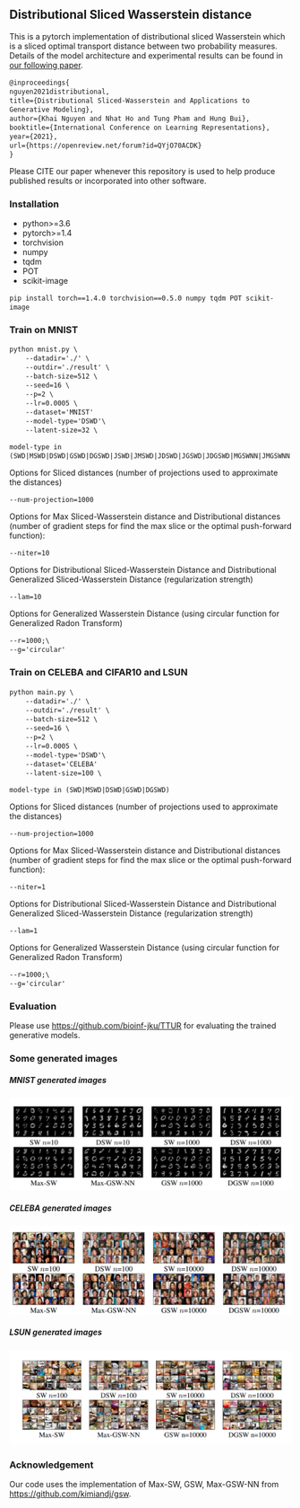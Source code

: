 ## Distributional Sliced Wasserstein distance
This is a pytorch implementation of distributional sliced Wasserstein which is a sliced optimal transport distance between two probability measures. Details of the model architecture and experimental results can be found in [our following paper](https://arxiv.org/pdf/2002.07367.pdf).
````
@inproceedings{
nguyen2021distributional,
title={Distributional Sliced-Wasserstein and Applications to Generative Modeling},
author={Khai Nguyen and Nhat Ho and Tung Pham and Hung Bui},
booktitle={International Conference on Learning Representations},
year={2021},
url={https://openreview.net/forum?id=QYjO70ACDK}
}
````
Please CITE our paper whenever this repository is used to help produce published results or incorporated into other software.
### Installation

* python>=3.6
* pytorch>=1.4
* torchvision
* numpy
* tqdm
* POT
* scikit-image

````
pip install torch==1.4.0 torchvision==0.5.0 numpy tqdm POT scikit-image
````
### Train on MNIST
``` 
python mnist.py \
    --datadir='./' \
    --outdir='./result' \
    --batch-size=512 \
    --seed=16 \
    --p=2 \
    --lr=0.0005 \
    --dataset='MNIST'
    --model-type='DSWD'\
    --latent-size=32 \ 
```
```
model-type in (SWD|MSWD|DSWD|GSWD|DGSWD|JSWD|JMSWD|JDSWD|JGSWD|JDGSWD|MGSWNN|JMGSWNN|MGSWD|JMGSWD)
```
Options for Sliced distances (number of projections used to approximate the distances)
````
--num-projection=1000
````

Options for Max Sliced-Wasserstein distance and Distributional distances (number of gradient steps for find the max slice or the optimal push-forward function):

```
--niter=10
```
Options for Distributional Sliced-Wasserstein Distance and Distributional Generalized Sliced-Wasserstein Distance (regularization strength)

````
--lam=10
````
Options for Generalized Wasserstein Distance (using circular function for Generalized Radon Transform)

````
--r=1000;\
--g='circular'
````
### Train on CELEBA and CIFAR10 and LSUN
``` 
python main.py \
    --datadir='./' \
    --outdir='./result' \
    --batch-size=512 \
    --seed=16 \
    --p=2 \
    --lr=0.0005 \
    --model-type='DSWD'\
    --dataset='CELEBA'
    --latent-size=100 \ 
```
```
model-type in (SWD|MSWD|DSWD|GSWD|DGSWD)
```
Options for Sliced distances (number of projections used to approximate the distances)
````
--num-projection=1000
````
Options for Max Sliced-Wasserstein distance and Distributional distances (number of gradient steps for find the max slice or the optimal push-forward function):

```
--niter=1
```
Options for Distributional Sliced-Wasserstein Distance and Distributional Generalized Sliced-Wasserstein Distance (regularization strength)

````
--lam=1
````
Options for Generalized Wasserstein Distance (using circular function for Generalized Radon Transform)

````
--r=1000;\
--g='circular'
````
### Evaluation
Please use https://github.com/bioinf-jku/TTUR for evaluating the trained generative models.

### Some generated images
##### MNIST generated images
![MNIST](images/MNIST.png) 
##### CELEBA generated images
![MNIST](images/CelebA.png) 
##### LSUN generated images
![MNIST](images/LSUN.png) 

### Acknowledgement
Our code uses the implementation of Max-SW, GSW, Max-GSW-NN from https://github.com/kimiandj/gsw.

